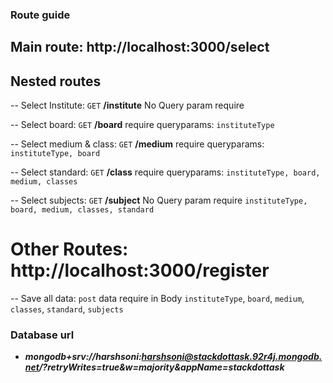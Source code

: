 ### Route guide 
## Main route: http://localhost:3000/select

## Nested routes
-- Select Institute: ```GET``` **/institute** No Query param require

-- Select board: ```GET``` **/board** require queryparams: `instituteType`

-- Select medium & class: ```GET``` **/medium** require queryparams: `instituteType, board`

-- Select standard: ```GET``` **/class** require queryparams: `instituteType, board, medium, classes`

-- Select subjects: ```GET``` **/subject** No Query param require `instituteType, board, medium, classes, standard`


# Other Routes: http://localhost:3000/register
-- Save all data: ```post```
data require in Body
`instituteType`,
`board`,
`medium`,
`classes`,
`standard`,
`subjects`


### Database url

- ***mongodb+srv://harshsoni:harshsoni@stackdottask.92r4j.mongodb.net/?retryWrites=true&w=majority&appName=stackdottask***